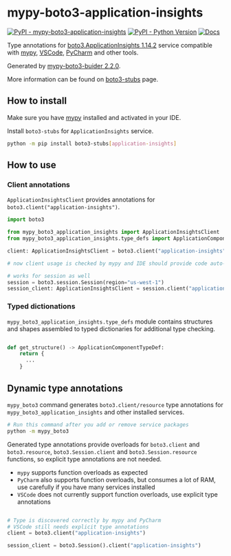 # mypy-boto3-application-insights

[![PyPI - mypy-boto3-application-insights](https://img.shields.io/pypi/v/mypy-boto3-application-insights.svg?color=blue)](https://pypi.org/project/mypy-boto3-application-insights)
[![PyPI - Python Version](https://img.shields.io/pypi/pyversions/mypy-boto3-application-insights.svg?color=blue)](https://pypi.org/project/mypy-boto3-application-insights)
[![Docs](https://img.shields.io/readthedocs/mypy-boto3-builder.svg?color=blue)](https://mypy-boto3-builder.readthedocs.io/)

Type annotations for
[boto3.ApplicationInsights 1.14.2](https://boto3.amazonaws.com/v1/documentation/api/1.14.2/reference/services/application-insights.html#ApplicationInsights) service
compatible with [mypy](https://github.com/python/mypy), [VSCode](https://code.visualstudio.com/),
[PyCharm](https://www.jetbrains.com/pycharm/) and other tools.

Generated by [mypy-boto3-buider 2.2.0](https://github.com/vemel/mypy_boto3_builder).

More information can be found on [boto3-stubs](https://pypi.org/project/boto3-stubs/) page.

## How to install

Make sure you have [mypy](https://github.com/python/mypy) installed and activated in your IDE.

Install `boto3-stubs` for `ApplicationInsights` service.

```bash
python -m pip install boto3-stubs[application-insights]
```

## How to use

### Client annotations

`ApplicationInsightsClient` provides annotations for `boto3.client("application-insights")`.

```python
import boto3

from mypy_boto3_application_insights import ApplicationInsightsClient
from mypy_boto3_application_insights.type_defs import ApplicationComponentTypeDef, ...

client: ApplicationInsightsClient = boto3.client("application-insights")

# now client usage is checked by mypy and IDE should provide code auto-complete

# works for session as well
session = boto3.session.Session(region="us-west-1")
session_client: ApplicationInsightsClient = session.client("application-insights")
```








### Typed dictionations

`mypy_boto3_application_insights.type_defs` module contains structures and shapes assembled
to typed dictionaries for additional type checking.

```python

def get_structure() -> ApplicationComponentTypeDef:
    return {
      ...
    }
```


## Dynamic type annotations

`mypy_boto3` command generates `boto3.client/resource` type annotations for
`mypy_boto3_application_insights` and other installed services.

```bash
# Run this command after you add or remove service packages
python -m mypy_boto3
```

Generated type annotations provide overloads for `boto3.client` and `boto3.resource`,
`boto3.Session.client` and `boto3.Session.resource` functions,
so explicit type annotations are not needed.

- `mypy` supports function overloads as expected
- `PyCharm` also supports function overloads, but consumes a lot of RAM, use carefully if you have many services installed
- `VSCode` does not currently support function overloads, use explicit type annotations

```python

# Type is discovered correctly by mypy and PyCharm
# VSCode still needs explicit type annotations
client = boto3.client("application-insights")

session_client = boto3.Session().client("application-insights")
```
